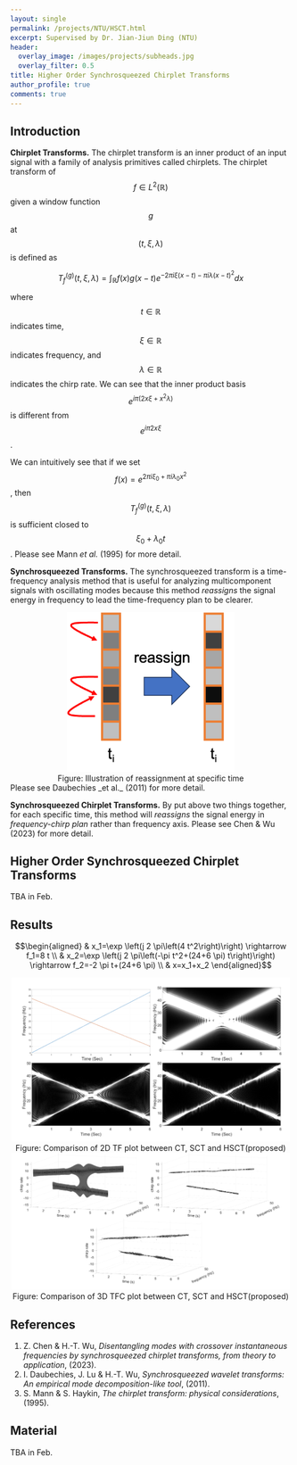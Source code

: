 ```yaml
---
layout: single
permalink: /projects/NTU/HSCT.html
excerpt: Supervised by Dr. Jian-Jiun Ding (NTU)
header:
  overlay_image: /images/projects/subheads.jpg
  overlay_filter: 0.5
title: Higher Order Synchrosqueezed Chirplet Transforms
author_profile: true
comments: true
---
```


## Introduction
**Chirplet Transforms.** The chirplet transform is an inner product of an input signal with a family of analysis primitives called chirplets. The chirplet transform of $$f\in L^2(\mathbb{R})$$ given a window function $$g$$ at $$(t, \xi, \lambda)$$ is defined as

$$
T_f^{(g)}(t,\xi,\lambda)= \int_{\mathbb{R}}f(x)g(x-t)e^{-2\pi i \xi (x-t)-\pi i\lambda(x-t)^2}dx
$$

where $$t\in\mathbb{R}$$ indicates time, $$\xi \in\mathbb{R}$$ indicates frequency, and $$\lambda\in\mathbb{R}$$ indicates the chirp rate. We can see that the inner product basis $$e^{i\pi(2x\xi+x^2\lambda)}$$ is different from $$e^{i\pi 2x\xi}$$.


We can intuitively see that if we set $$f(x) = e^{2\pi i \xi_0 + \pi i \lambda_0 x^2}$$, then $$T_f^{(g)}(t,\xi,\lambda)$$ is  sufficient closed to $$\xi_0+\lambda_0 t$$. Please see Mann _et al._ (1995) for more detail.

**Synchrosqueezed Transforms.** The synchrosqueezed transform is a time-frequency analysis method that is useful for analyzing multicomponent signals with oscillating modes because this method _reassigns_ the signal energy in frequency to lead the time-frequency plan to be clearer.
  <center>
    <img src="/images/projects/hsct/reassign.png" width="300" alt="diag of sf"/>
    <figcaption>Figure: Illustration of reassignment at specific time</figcaption>
  </center>
Please see Daubechies _et al._ (2011) for more detail.

**Synchrosqueezed Chirplet Transforms.** By put above two things together, for each specific time, this method will _reassigns_ the signal energy in _frequency-chirp plan_ rather than frequency axis. Please see Chen & Wu (2023) for more detail.

## Higher Order Synchrosqueezed Chirplet Transforms
TBA in Feb.

## Results
$$\begin{aligned}
        & x_1=\exp \left(j 2 \pi\left(4 t^2\right)\right) \rightarrow f_1=8 t \\
        & x_2=\exp \left(j 2 \pi\left(-\pi t^2+(24+6 \pi) t\right)\right) \rightarrow f_2=-2 \pi t+(24+6 \pi) \\
        & x=x_1+x_2
\end{aligned}$$
  <center>
    <img src="/images/projects/hsct/2d.png" width="500" alt="diag of sf"/>
    <figcaption>Figure: Comparison of 2D TF plot between CT, SCT and HSCT(proposed)</figcaption>
  </center>

<center>
    <img src="/images/projects/hsct/3d.png" width="500" alt="diag of sf"/>
    <figcaption>Figure: Comparison of 3D TFC plot between CT, SCT and HSCT(proposed)</figcaption>
  </center>


## References
1. Z. Chen & H.-T. Wu, _Disentangling modes with crossover instantaneous frequencies by synchrosqueezed chirplet transforms, from theory to application_, (2023).
2. I. Daubechies, J. Lu & H.-T. Wu, _Synchrosqueezed wavelet transforms: An empirical mode decomposition-like tool_, (2011).
3. S. Mann & S. Haykin, _The chirplet transform: physical considerations_, (1995).


## Material
TBA in Feb.
